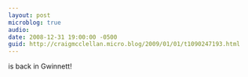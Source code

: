 ```yaml
---
layout: post
microblog: true
audio: 
date: 2008-12-31 19:00:00 -0500
guid: http://craigmcclellan.micro.blog/2009/01/01/t1090247193.html
---
```

is back in Gwinnett!

